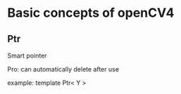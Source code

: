# Basic concepts of openCV4

## Ptr
Smart pointer

Pro: can automatically delete after use

example: template<typename Y >
         Ptr< Y >
